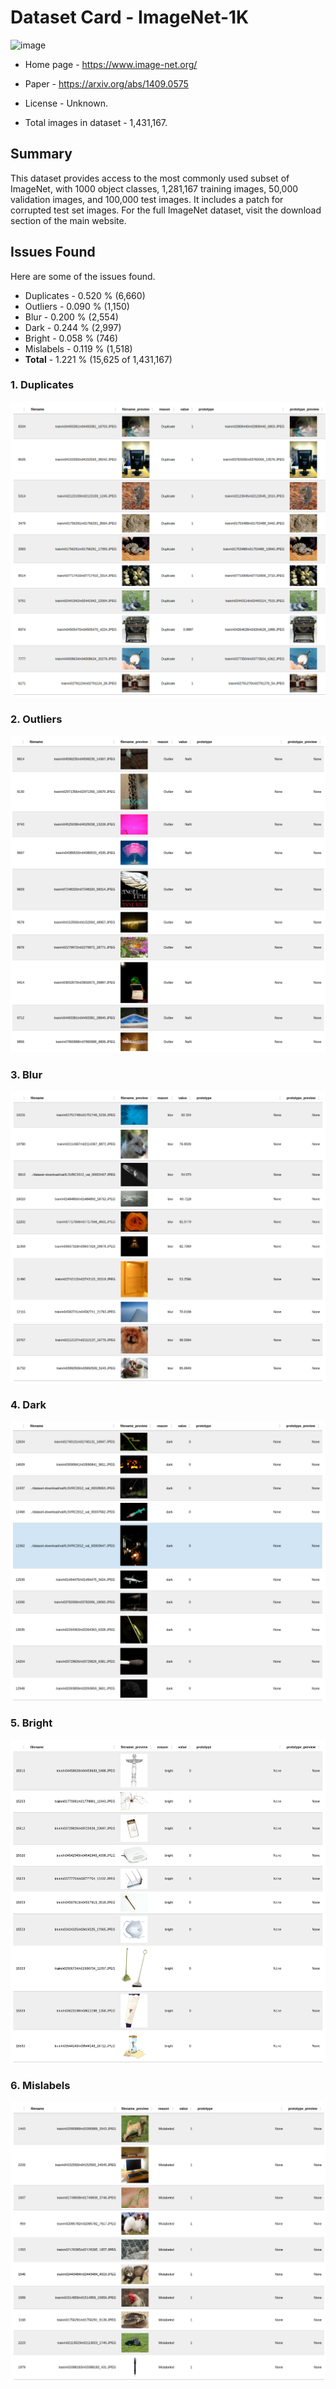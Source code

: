 # Dataset Card - ImageNet-1K
![image](https://external-content.duckduckgo.com/iu/?u=https%3A%2F%2Fi.pinimg.com%2Foriginals%2F58%2F0a%2F99%2F580a99345134d954ed2cfe8ea7ccf55a.jpg&f=1&nofb=1&ipt=1a4e152e0b8a36e2da4e0f1a0e020d6857761391be9aec95ac7f5c502966dc01&ipo=images)

+ Home page - https://www.image-net.org/

+ Paper - https://arxiv.org/abs/1409.0575

+ License - Unknown.

+ Total images in dataset - 1,431,167.


## Summary
This dataset provides access to the most commonly used subset of ImageNet, with 1000 object classes, 1,281,167 training images, 50,000 validation images, and 100,000 test images. It includes a patch for corrupted test set images. For the full ImageNet dataset, visit the download section of the main website.


## Issues Found
Here are some of the issues found.

+ Duplicates - 0.520 % (6,660)
+ Outliers - 0.090 % (1,150)
+ Blur - 0.200 % (2,554)
+ Dark - 0.244 % (2,997)
+ Bright - 0.058 % (746)
+ Mislabels - 0.119 % (1,518)
+ **Total** - 1.221 % (15,625 of 1,431,167)

### 1. Duplicates
![duplicates](./duplicates.png)

### 2. Outliers
![outliers](./outliers.png)

### 3. Blur
![blur](./blur.png)

### 4. Dark
![dark](./dark.png)

### 5. Bright
![brigth](./bright.png)

### 6. Mislabels
![mislabels](./mislabels.png)
